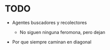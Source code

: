 # TODO

* Agentes buscadores y recolectores
    * No siguen ninguna feromona, pero dejan

* Por que siempre caminan en diagonal
